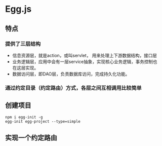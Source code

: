 # Egg.js

## 特点

### 提供了三层结构

- 信息资源层，就是action，或叫servlet， 用来处理上下游数据结构，接口层
- 业务逻辑层，应用中会有一层service抽象，实现核心业务逻辑，事务控制也在这层实现。
- 数据访问层，即DAO层，负责数据库访问，完成持久化功能。

### 通过约定目录（约定路由）方式，各层之间互相调用比较简单


## 创建项目

```
npm i egg-init -g
egg-init egg-project --type=simple
```

## 实现一个约定路由
